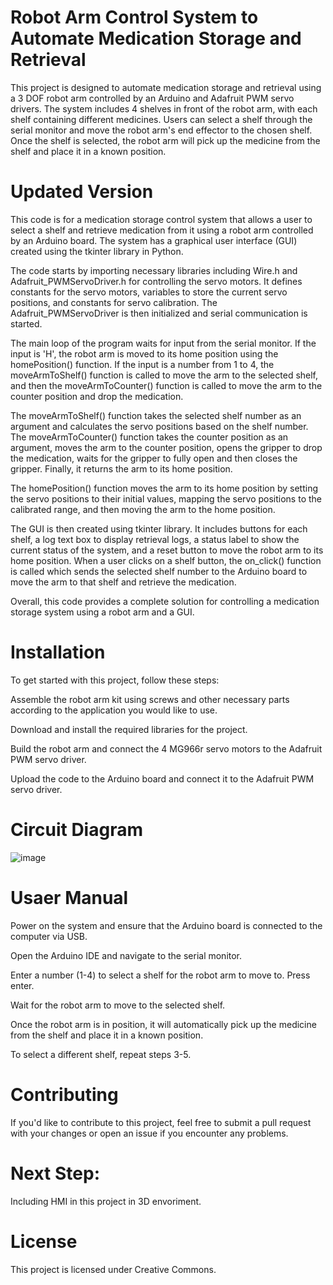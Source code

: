 # Robot Arm Control System to Automate Medication Storage and Retrieval

This project is designed to automate medication storage and retrieval using a 3 DOF robot arm controlled by an Arduino and Adafruit PWM servo drivers. The system includes 4 shelves in front of the robot arm, with each shelf containing different medicines. Users can select a shelf through the serial monitor and move the robot arm's end effector to the chosen shelf. Once the shelf is selected, the robot arm will pick up the medicine from the shelf and place it in a known position.

# Updated Version

This code is for a medication storage control system that allows a user to select a shelf and retrieve medication from it using a robot arm controlled by an Arduino board. The system has a graphical user interface (GUI) created using the tkinter library in Python.

The code starts by importing necessary libraries including Wire.h and Adafruit_PWMServoDriver.h for controlling the servo motors. It defines constants for the servo motors, variables to store the current servo positions, and constants for servo calibration. The Adafruit_PWMServoDriver is then initialized and serial communication is started.

The main loop of the program waits for input from the serial monitor. If the input is 'H', the robot arm is moved to its home position using the homePosition() function. If the input is a number from 1 to 4, the moveArmToShelf() function is called to move the arm to the selected shelf, and then the moveArmToCounter() function is called to move the arm to the counter position and drop the medication.

The moveArmToShelf() function takes the selected shelf number as an argument and calculates the servo positions based on the shelf number. The moveArmToCounter() function takes the counter position as an argument, moves the arm to the counter position, opens the gripper to drop the medication, waits for the gripper to fully open and then closes the gripper. Finally, it returns the arm to its home position.

The homePosition() function moves the arm to its home position by setting the servo positions to their initial values, mapping the servo positions to the calibrated range, and then moving the arm to the home position.

The GUI is then created using tkinter library. It includes buttons for each shelf, a log text box to display retrieval logs, a status label to show the current status of the system, and a reset button to move the robot arm to its home position. When a user clicks on a shelf button, the on_click() function is called which sends the selected shelf number to the Arduino board to move the arm to that shelf and retrieve the medication.

Overall, this code provides a complete solution for controlling a medication storage system using a robot arm and a GUI.

# Installation
To get started with this project, follow these steps:

Assemble the robot arm kit using screws and other necessary parts according to the application you would like to use.

Download and install the required libraries for the project.

Build the robot arm and connect the 4 MG966r servo motors to the Adafruit PWM servo driver.

Upload the code to the Arduino board and connect it to the Adafruit PWM servo driver.


# Circuit Diagram
![image](https://user-images.githubusercontent.com/74906633/216340708-62e8fdd7-924e-4be8-88bb-8b7cc910a274.png)

# Usaer Manual
Power on the system and ensure that the Arduino board is connected to the computer via USB.

Open the Arduino IDE and navigate to the serial monitor.

Enter a number (1-4) to select a shelf for the robot arm to move to. Press enter.

Wait for the robot arm to move to the selected shelf.

Once the robot arm is in position, it will automatically pick up the medicine from the shelf and place it in a known position.

To select a different shelf, repeat steps 3-5.

# Contributing
If you'd like to contribute to this project, feel free to submit a pull request with your changes or open an issue if you encounter any problems.

# Next Step:
Including HMI in this project in 3D envoriment.

# License
This project is licensed under Creative Commons.




